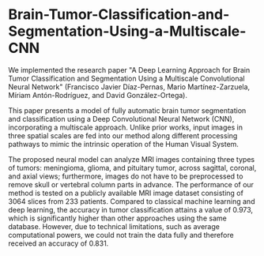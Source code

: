 # Brain-Tumor-Classification-and-Segmentation-Using-a-Multiscale-CNN

We implemented the research paper "A Deep Learning Approach for Brain 
Tumor Classification and Segmentation Using a Multiscale Convolutional 
Neural Network" (Francisco Javier Díaz-Pernas, Mario Martínez-Zarzuela, Míriam 
Antón-Rodríguez, and David González-Ortega).

This paper presents a model of fully automatic brain tumor segmentation and 
classification using a Deep Convolutional Neural Network (CNN), incorporating a 
multiscale approach. Unlike prior works, input images in three spatial scales are fed 
into our method along different processing pathways to mimic the intrinsic operation 
of the Human Visual System. 

The proposed neural model can analyze MRI images containing three types of 
tumors: meningioma, glioma, and pituitary tumor, across sagittal, coronal, and axial 
views; furthermore, images do not have to be preprocessed to remove skull or 
vertebral column parts in advance. The performance of our method is tested on a 
publicly available MRI image dataset consisting of 3064 slices from 233 patients. 
Compared to classical machine learning and deep learning, the accuracy in tumor 
classification attains a value of 0.973, which is significantly higher than other 
approaches using the same database. However, due to technical limitations, such as 
average computational powers, we could not train the data fully and therefore 
received an accuracy of 0.831.

